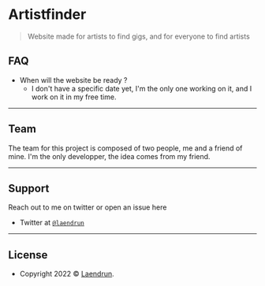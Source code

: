 # Artistfinder

> Website made for artists to find gigs, and for everyone to find artists

## FAQ

- When will the website be ready ?
	- I don't have a specific date yet, I'm the only one working on it, and I work on it in my free time.

---

## Team

The team for this project is composed of two people, me and a friend of mine.
I'm the only developper, the idea comes from my friend.

---

## Support

Reach out to me on twitter or open an issue here

- Twitter at <a href="http://twitter.com/laendrun" target="_blank">`@laendrun`</a>

---

## License

- Copyright 2022 © <a href="https://laendrun.ch" target="_blank">Laendrun</a>.